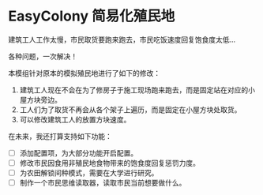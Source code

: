 # EasyColony 简易化殖民地

建筑工人工作太慢，市民取货要跑来跑去，市民吃饭速度回复饱食度太低...

各种问题，一次解决！

本模组针对原本的模拟殖民地进行了如下的修改：

1. 建筑工人现在不会在为了修房子于施工现场跑来跑去，而是固定站在对应的小屋方块旁边。
2. 工人们为了取货不再会从各个架子上遍历，而是固定在小屋方块处取货。
3. 可以修改建筑工人的放置方块速度。

在未来，我还打算支持如下功能：

- [ ] 添加配置项，为大部分功能开启配置。
- [ ] 修改市民因食用非殖民地食物带来的饱食度回复惩罚力度。
- [ ] 为农田解锁间种模式，需要在大学进行研究。
- [ ] 制作一个市民思维读取器，读取市民当前想要做什么。